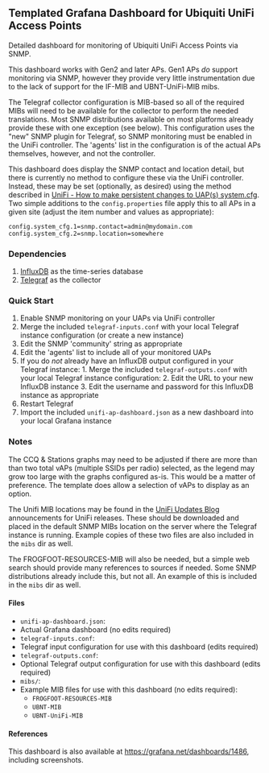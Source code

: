 ## Templated Grafana Dashboard for Ubiquiti UniFi Access Points

Detailed dashboard for monitoring of Ubiquiti UniFi Access Points via SNMP.

This dashboard works with Gen2 and later APs.  Gen1 APs *do* support monitoring via SNMP, however they provide very little instrumentation due to the lack of support for the IF-MIB and UBNT-UniFi-MIB mibs.

The Telegraf collector configuration is MIB-based so all of the required MIBs will need to be available for the collector to perform the needed translations.  Most SNMP distributions available on most platforms already provide these with one exception (see below).  This configuration uses the "new" SNMP plugin for Telegraf, so SNMP monitoring must be enabled in the UniFi controller.  The 'agents' list in the configuration is of the actual APs themselves, however, and not the controller.

This dashboard does display the SNMP contact and location detail, but there is currently no method to configure these via the UniFi controller.  Instead, these may be set (optionally, as desired) using the method described in [UniFi - How to make persistent changes to UAP(s) system.cfg](https://help.ubnt.com/hc/en-us/articles/205223330-UniFi-How-to-make-persistent-changes-to-UAP-s-system-cfg).  Two simple additions to the `config.properties` file apply this to all APs in a given site (adjust the item number and values as appropriate):
```
config.system_cfg.1=snmp.contact=admin@mydomain.com
config.system_cfg.2=snmp.location=somewhere
```

### Dependencies
1. [InfluxDB](https://docs.influxdata.com/influxdb/) as the time-series database
2. [Telegraf](https://docs.influxdata.com/telegraf/) as the collector


### Quick Start
1. Enable SNMP monitoring on your UAPs via UniFi controller
2. Merge the included `telegraf-inputs.conf` with your local Telegraf instance configuration (or create a new instance)
  1. Edit the SNMP 'community' string as appropriate
  2. Edit the 'agents' list to include all of your monitored UAPs
  3. If you do _not_ already have an InfluxDB output configured in your Telegraf instance:
    1. Merge the included `telegraf-outputs.conf` with your local Telegraf instance configuration:
    2. Edit the URL to your new InfluxDB instance
    3. Edit the username and password for this InfluxDB instance as appropriate
3.  Restart Telegraf
4.  Import the included `unifi-ap-dashboard.json` as a new dashboard into your local Grafana instance


### Notes
The CCQ & Stations graphs may need to be adjusted if there are more than than two total vAPs (multiple SSIDs per radio) selected, as the legend may grow too large with the graphs configured as-is.  This would be a matter of preference.  The template does allow a selection of vAPs to display as an option.

The Unifi MIB locations may be found in the [UniFi Updates Blog](https://community.ubnt.com/t5/UniFi-Updates-Blog/bg-p/Blog_UniFi) announcements for UniFi releases. These should be downloaded and placed in the default SNMP MIBs location on the server where the Telegraf instance is running.  Example copies of these two files are also included in the `mibs` dir as well.

The FROGFOOT-RESOURCES-MIB will also be needed, but a simple web search should provide many references to sources if needed.  Some SNMP distributions already include this, but not all.  An example of this is included in the `mibs` dir as well.


#### Files
- `unifi-ap-dashboard.json`:
 - Actual Grafana dashboard (no edits required)
- `telegraf-inputs.conf`:
 - Telegraf input configuration for use with this dashboard (edits required)
- `telegraf-outputs.conf`:
 - Optional Telegraf output configuration for use with this dashboard (edits required)
- `mibs/`:  
 - Example MIB files for use with this dashboard (no edits required):
   - `FROGFOOT-RESOURCES-MIB`
   - `UBNT-MIB`
   - `UBNT-UniFi-MIB`


#### References
This dashboard is also available at https://grafana.net/dashboards/1486, including screenshots.
